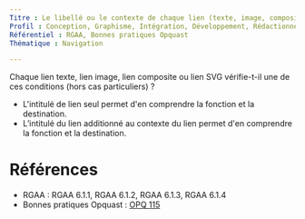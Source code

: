 ```yaml
---
Titre : Le libellé ou le contexte de chaque lien (texte, image, composite, SVG) permet d'en comprendre la fonction et la destination.
Profil : Conception, Graphisme, Intégration, Développement, Rédactionnel
Référentiel : RGAA, Bonnes pratiques Opquast
Thématique : Navigation

---
```

Chaque lien texte, lien image, lien composite ou lien SVG vérifie-t-il une de ces conditions (hors cas particuliers) ?

* L'intitulé de lien seul permet d'en comprendre la fonction et la destination.
* L’intitulé du lien additionné au contexte du lien permet d'en comprendre la fonction et la destination.

# Références

*   RGAA : RGAA 6.1.1, RGAA 6.1.2, RGAA 6.1.3, RGAA 6.1.4
*   Bonnes pratiques Opquast : [OPQ 115](https://checklists.opquast.com/fr/qualiteweb/le-libelle-de-chaque-hyperlien-decrit-sa-fonction-ou-la-nature-du-contenu-vers-lequel-il-pointe)
